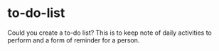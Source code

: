 # to-do-list
Could you create a to-do list? This is to keep note of daily activities to perform and a form of reminder for a person.

